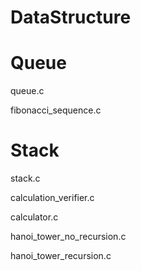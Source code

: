# DataStructure

# Queue
queue.c

fibonacci_sequence.c

# Stack
stack.c

calculation_verifier.c

calculator.c

hanoi_tower_no_recursion.c

hanoi_tower_recursion.c
